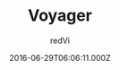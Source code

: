 ---
title: Voyager
github: 'https://github.com/redVi/voyager'
demo: 'https://redvi.github.io/voyager/'
author: redVi
ssg:
  - Jekyll
cms:
  - No Cms
date: 2016-06-29T06:06:11.000Z
github_branch: master
description: Just another jekyll theme.
stale: false
---